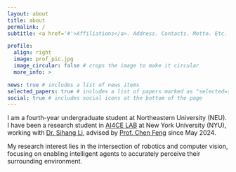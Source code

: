 ```yaml
---
layout: about
title: about
permalink: /
subtitle: <a href='#'>Affiliations</a>. Address. Contacts. Motto. Etc.

profile:
  align: right
  image: prof_pic.jpg
  image_circular: false # crops the image to make it circular
  more_info: >

news: true # includes a list of news items
selected_papers: true # includes a list of papers marked as "selected={true}"
social: true # includes social icons at the bottom of the page
---
```


I am a fourth-year undergraduate student at Northeastern University (NEU). I have been a research student in [AI4CE LAB](https://ai4ce.github.io/) at New York University (NYU), working with [Dr. Sihang Li](https://louis-leee.github.io/), advised by [Prof. Chen Feng](https://engineering.nyu.edu/faculty/chen-feng) since May 2024.

My research interest lies in the intersection of robotics and computer vision, focusing on enabling intelligent agents to accurately perceive their surrounding environment.
